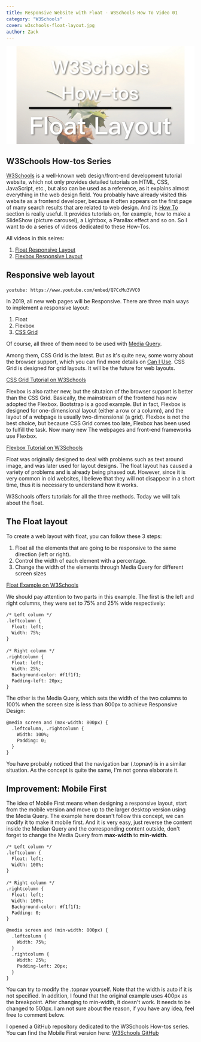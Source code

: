 ```yaml
---
title: Responsive Website with Float - W3Schools How To Video 01
category: "W3Schools"
cover: w3schools-float-layout.jpg
author: Zack
---
```


![Responsive Web Float](w3schools-float-layout.jpg)

## W3Schools How-tos Series

[W3Schools](https://www.w3schools.com) is a well-known web design/front-end development tutorial website, which  not only provides detailed tutorials on HTML, CSS, JavaScript, etc., but also can be used as a reference, as it explains almost everything in the web design field. You probably have already visited this website as a frontend developer, because it often appears on the first page of many search results that are related to web design. And its [How To](https://www.w3schools.com/howto/default.asp) section is really useful. It provides tutorials on, for example, how to make a SlideShow (picture carousel), a Lightbox, a Parallax effect and so on. So I want to do a series of videos dedicated to these How-Tos.

All videos in this seires:

1. [Float Responsive Layout](https://atzack.com/w3schools-web-layout/)
2. [Flexbox Responsive Layout](https://atzack.com/w3schools-flex-layout/)

## Responsive web layout

`youtube: https://www.youtube.com/embed/Q7CcMu3VVC0`

In 2019, all new web pages will be Responsive. There are three main ways to implement a responsive layout:

1. Float
2. Flexbox
3. [CSS Grid](https://zacklive.com/css-grid-intro/)

Of course, all three of them need to be used with [Media Query](https://zacklive.com/media-query/).

Among them, CSS Grid is the latest. But as it's quite new, some worry about the browser support, which you can find more details on [Can I Use](https://caniuse.com/#feat=css-grid). CSS Grid is designed for grid layouts. It will be the future for web layouts.

[CSS Grid Tutorial on W3Schools](https://www.w3schools.com/css/css_grid.asp)

Flexbox is also rather new, but the situtaion of the browser support is better than the CSS Grid. Basically, the mainstream of the frontend has now adopted the Flexbox. Bootstrap is a good example. But in fact, Flexbox is designed for one-dimensional layout (either a row or a column), and the layout of a webpage is usually two-dimensional (a grid). Flexbox is not the best choice, but because CSS Grid comes too late, Flexbox has been used to fulfill the task. Now many new The webpages and front-end frameworks use Flexbox.

[Flexbox Tutorial on W3Schools](https://www.w3schools.com/css/css3_flexbox.asp)

Float was originally designed to deal with problems such as text around image, and was later used for layout designs. The float layout has caused a variety of problems and is already being phased out. However, since it is very common in old websites, I believe that they will not disappear in a short time, thus it is necessary to understand how it works.

W3Schools offers tutorials for all the three methods. Today we will talk about the float.

## The Float  layout

To create a web layout with float, you can follow these 3 steps:

1. Float all the elements that are going to be responsive to the same direction (left or right).
2. Control the width of each element with a percentage.
3. Change the width of the elements through Media Query for different screen sizes

[Float Example on W3Schools](https://www.w3schools.com/css/tryit.asp?filename=trycss_website_layout_blog)

We should pay attention to two parts in this example. The first is the left and right columns, they were set to 75% and 25% wide respectively:

```
/* Left column */
.leftcolumn {
  Float: left;
  Width: 75%;
}

/* Right column */
.rightcolumn {
  Float: left;
  Width: 25%;
  Background-color: #f1f1f1;
  Padding-left: 20px;
}
```

The other is the Media Query, which sets the width of the two columns to 100% when the screen size is less than 800px to achieve Responsive Design:

```
@media screen and (max-width: 800px) {
  .leftcolumn, .rightcolumn {
    Width: 100%;
    Padding: 0;
  }
}
```

You have probably noticed that the navigation bar (.topnav) is in a similar situation. As the concept is quite the same, I'm not gonna elaborate it.

## Improvement: Mobile First

The idea of Mobile First means when designing a responsive layout, start from the mobile version and move up to the larger desktop version using the Media Query. The example here doesn't follow this concept, we can modify it to make it mobile first. And it is very easy, just reverse the content inside the Median Query and the corresponding content outside, don't forget to change the Media Query from **max-width** to **min-width**.

```
/* Left column */
.leftcolumn {
  Float: left;
  Width: 100%;
}

/* Right column */
.rightcolumn {
  Float: left;
  Width: 100%;
  Background-color: #f1f1f1;
  Padding: 0;
}
```

```
@media screen and (min-width: 800px) {
  .leftcolumn {
    Width: 75%;
  }
  .rightcolumn {
    Width: 25%;
    Padding-left: 20px;
  }
}
```

You can try to modify the .topnav yourself. Note that the width is auto if it is not specified. In addition, I found that the original example uses 400px as the breakpoint. After changing to min-width, it doesn't work. It needs to be changed to 500px. I am not sure about the reason, if you have any idea, feel free to comment below.

I opened a GitHub repository dedicated to the W3Schools How-tos series. You can find the Mobile First version here: [W3Schools GitHub](https://github.com/ZacharyChim/W3Schools)